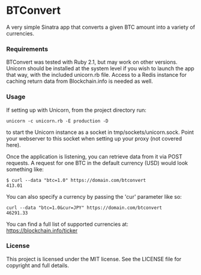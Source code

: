 # BTConvert

A very simple Sinatra app that converts a given BTC amount into a variety of currencies.

### Requirements

BTConvert was tested with Ruby 2.1, but may work on other versions. Unicorn should be installed at the system level if you wish to launch the app that way, with the included unicorn.rb file. Access to a Redis instance for caching return data from Blockchain.info is needed as well.

### Usage

If setting up with Unicorn, from the project directory run:

```
unicorn -c unicorn.rb -E production -D
```

to start the Unicorn instance as a socket in tmp/sockets/unicorn.sock. Point your webserver to this socket when setting up your proxy (not covered here).

Once the application is listening, you can retrieve data from it via POST requests. A request for one BTC in the default currency (USD) would look something like:

```
$ curl --data "btc=1.0" https://domain.com/btconvert
413.01
```

You can also specify a currency by passing the 'cur' parameter like so:

```
curl --data "btc=1.0&cur=JPY" https://domain.com/btconvert
46291.33
```

You can find a full list of supported currencies at: https://blockchain.info/ticker

### License

This project is licensed under the MIT license. See the LICENSE file for copyright and full details.
